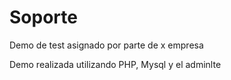 # Soporte

Demo de test asignado por parte de x empresa

Demo realizada utilizando PHP, Mysql y el adminlte
